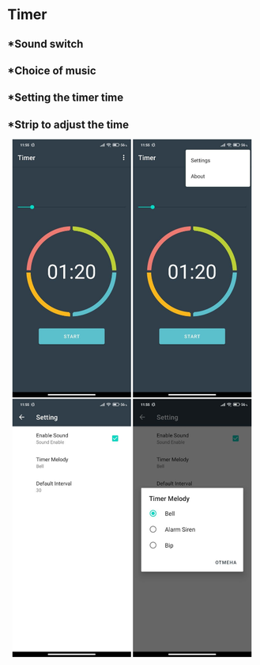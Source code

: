 # Timer

## *Sound switch
## *Choice of music
## *Setting the timer time
## *Strip to adjust the time

<p align="center">
  <img src="https://github.com/weeidl/Timer/blob/master/ImageReadme/Timer_1.jpg" width="240" title="weeidl">
  <img src="https://github.com/weeidl/Timer/blob/master/ImageReadme/Timer_2.jpg" width="240" title="weeidl">
  <img src="https://github.com/weeidl/Timer/blob/master/ImageReadme/Timer_3.jpg" width="240" title="weeidl">
  <img src="https://github.com/weeidl/Timer/blob/master/ImageReadme/Timer_4.jpg" width="240" title="weeidl">
</p>
